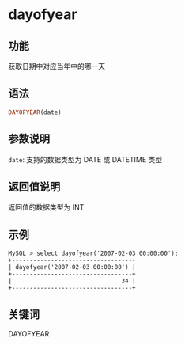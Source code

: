 # dayofyear

## 功能

获取日期中对应当年中的哪一天

## 语法

```Haskell
DAYOFYEAR(date)
```

## 参数说明

`date`: 支持的数据类型为 DATE 或 DATETIME 类型

## 返回值说明

返回值的数据类型为 INT

## 示例

```Plain Text
MySQL > select dayofyear('2007-02-03 00:00:00');
+----------------------------------+
| dayofyear('2007-02-03 00:00:00') |
+----------------------------------+
|                               34 |
+----------------------------------+
```

## 关键词

DAYOFYEAR
